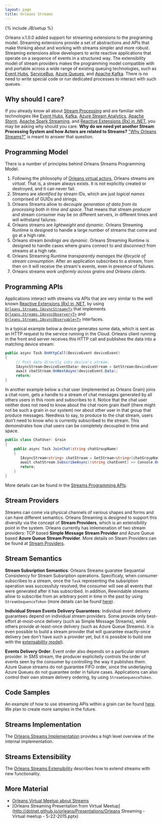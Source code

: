 ```yaml
---
layout: page
title: Orleans Streams
---
```

{% include JB/setup %}

Orleans v.1.0.0 added support for streaming extensions to the programing model. Streaming extensions provide a set of abstractions and APIs that make thinking about and working with streams simpler and more robust. Streaming extensions allow developers to write reactive applications that operate on a sequence of events in a structured way. The extensibility model of stream providers makes the programming model compatible with and portable across a wide range of existing queuing technologies, such as [Event Hubs](http://azure.microsoft.com/en-us/services/event-hubs/), [ServiceBus](http://azure.microsoft.com/en-us/services/service-bus/), [Azure Queues](http://azure.microsoft.com/en-us/documentation/articles/storage-dotnet-how-to-use-queues/), and [Apache Kafka](http://kafka.apache.org/). There is no need to write special code or run dedicated processes to interact with such queues.

## Why should I care?

If you already know all about [Stream Processing](http://blog.confluent.io/2015/01/29/making-sense-of-stream-processing/) and are familiar with technologies like [Event Hubs](http://azure.microsoft.com/en-us/services/event-hubs/), [Kafka](http://kafka.apache.org/), [Azure Stream Analytics](http://azure.microsoft.com/en-us/services/stream-analytics/), [Apache Storm](https://storm.apache.org/), [Apache Spark Streaming](https://spark.apache.org/streaming/), and [Reactive Extensions (Rx) in .NET](https://msdn.microsoft.com/en-us/data/gg577609.aspx), you may be asking why should you care. **Why do we need yet another Stream Processing System and how Actors are related to Streams?** ["Why Orleans Streams?"](Streams-Why) is meant to answer that question.


## Programming Model

There is a number of principles behind Orleans Streams Programming Model.

1. Following the philosophy of [Orleans virtual actors](https://github.com/dotnet/orleans/wiki/Grains), Orleans streams are *virtual*. That is, a stream always exists. It is not explicitly created or destroyed, and it can never fail.
2. Streams are *identified by* stream IDs, which are just *logical names* comprised of GUIDs and strings.
3. Orleans Streams allow to *decouple generation of data from its processing both in time and space*. That means that stream producer and stream consumer may be on different servers, in different times and will withstand failures.
3. Orleans streams are *lightweight and dynamic*. Orleans Streaming Runtime is designed to handle a large number of streams that come and go at a high rate.
4. Orleans stream *bindings are dynamic*. Orleans Streaming Runtime is designed to handle cases where grains connect to and disconnect from streams at a high rate.
5. Orleans Streaming Runtime *transparently manages the lifecycle of stream consumption*. After an application subscribes to a stream, from then on it will receive the stream's events, even in presence of failures.
6. Orleans streams *work uniformly across grains and Orleans clients*.


## Programming APIs

Applications interact with streams via APIs that are very similar to the well known [Reactive Extensions (Rx) in .NET](https://msdn.microsoft.com/en-us/data/gg577609.aspx), by using [`Orleans.Streams.IAsyncStream<T>`](https://github.com/dotnet/orleans/blob/master/src/Orleans/Streams/Core/IAsyncStream.cs) that implements  
[`Orleans.Streams.IAsyncObserver<T>`](https://github.com/dotnet/orleans/blob/master/src/Orleans/Streams/Core/IAsyncObserver.cs) and
[`Orleans.Streams.IAsyncObservable<T>`](https://github.com/dotnet/orleans/blob/master/src/Orleans/Streams/Core/IAsyncObservable.cs) interfaces.

In a typical example below a device generates some data, which is sent as an HTTP request to the service running in the Cloud. Orleans client running in the front end server receives this HTTP call and publishes the data into a matching device stream:

``` csharp
public async Task OnHttpCall(DeviceEvent deviceEvent)
{
     // Post data directly into device's stream.
     IAsyncStream<DeviceEventData> deviceStream = GetStream<DeviceEventData>(deviceEvent.DeviceId);
     await chatStream.OnNextAsync(deviceEvent.Data);
     return;
}
```

In another example below a chat user (implemented as Orleans Grain) joins a chat room, gets a handle to a stream of chat messages generated by all others users in this room and subscribes to it. Notice that the chat user neither does not need to know about the chat room grain itself (there might not be such a grain in our system) nor about other user in that group that produce messages. Needless to say, to produce to the chat stream, users don't need to know who is currently subscribed to the stream. This demonstrates how chat users can be completely decoupled in time and space.

``` csharp
public class ChatUser: Grain
{
    public async Task JoinChat(string chatGroupName)
    {
       IAsyncStream<string> chatStream = GetStream<string>(chatGroupName);
       await chatStream.SubscribeAsync((string chatEvent) => Console.Out.Write(chatEvent));
       return;
    }
}
```
More details can be found in the [Streams Programming APIs](Streams-Programming-APIs).

## Stream Providers

Streams can come via physical channels of various shapes and forms and can have different semantics. Orleans Streaming is designed to support this diversity via the concept of **Stream Providers**, which is an extensibility point in the system. Orleans currently has imlemenation of two stream providers: TCP based **Simple Message Stream Provider** and Azure Queue based **Azure Queue Stream Provider**.
More details on Steam Providers can be found at [Stream Providers](Stream-Providers).


## Stream Semantics

**Stream Subsription Semantics**:
Orleans Streams guaratee Sequantial Consistency for Stream Subsription operations. Specificaly, when consumer subscribes to a stream, once the `Task` representing the subsription operation was successfuly resolved, the consumer will see all events that were generated after it has subscribed. In addition, Rewindable streams allow to subscribe from an arbitrary point in time in the past by using `StreamSequenceToken` (more details can be found [here](Stream-Providers)).

**Individual Stream Events Delivery Guarantees**:
Individual event delivery guarantees depend on individual stream providers. Some provide only best-effort at-most-once delivery (such as Simple Message Streams), while others provide at-least-once delivery (such as Azure Queue Streams). It is even possible to build a stream provider that will guarantee exactly-once delivery (we don't have such a provider yet, but it is possible to build one with the [extensability model](Streams-Extensibility)).

**Events Delivery Order**:
Event order also depends on a particular stream provider. In SMS stream, the producer explicitelly controls the order of events seen by the consumer by controlling the way it publishes them. Azure Queue streams do not guarantee FIFO order, since the underlaying Azure Queues do not guarantee order in failure cases. Applications can also control their own stream delivery ordering, by using `StreamSequenceToken`.


## Code Samples

An example of how to use streaming APIs within a grain can be found [here](https://github.com/dotnet/orleans/blob/master/src/TestGrains/SampleStreamingGrain.cs). We plan to create more samples in the future.

## Streams Implementation

The [Orleans Streams Implementation](Streams-Implementation) provides a high level overview of the internal implementation.

## Streams Extensibility

The [Orleans Streams Extensibility](Streams-Extensibility) describes how to extend streams with new functionality.

## More Material

* [Orleans Virtual Meetup about Streams](https://plus.google.com/events/crdjm977pqubv81lgdhqruoqal4)
* [Orleans Streaming Presentation from Virtual Meetup](http://dotnet.github.io/orleans/Presentations/Orleans Streaming - Virtual meetup - 5-22-2015.pptx)
